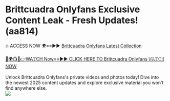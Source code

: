 # Brittcuadra Onlyfans Exclusive Content Leak - Fresh Updates! (aa814)

🔥 ACCESS NOW 🌍==►► <a href="https://tinyurl.com/kvy9nzfs" rel="nofollow">Brittcuadra Onlyfans Latest Collection</a>
<br><br>
[🔴🌍📺📱👉WA𝚃CH Now==►► CLICK HERE TO Brittcuadra Onlyfans 𝚆𝙰𝚃𝙲𝙷 NOW](https://tinyurl.com/kvy9nzfs)
<br><br>
Unlock Brittcuadra Onlyfans's private videos and photos today! Dive into the newest 2025 content updates and explore exclusive material you won’t find anywhere else.
<br>
<a href="https://tinyurl.com/kvy9nzfs" rel="nofollow" data-target="animated-image.originalLink"><img src="https://camo.githubusercontent.com/8a4f000d20f83aca3bf7ec5f350d767afa0574a8a352519fd8cfa583a6f93a33/68747470733a2f2f692e696d6775722e636f6d2f644a486b345a712e676966" data-canonical-src="https://i.imgur.com/dJHk4Zq.gif" style="max-width: 100%; display: inline-block;" data-target="animated-image.originalImage"></a>
<br>
